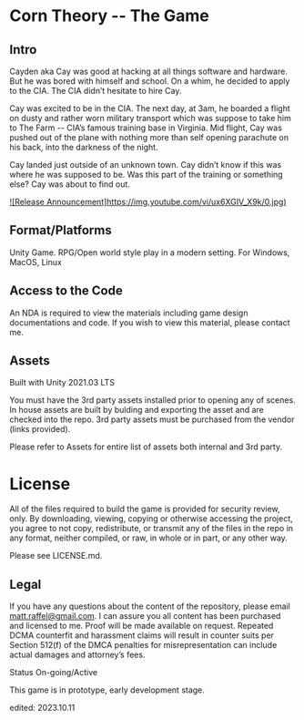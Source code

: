 # Corn Theory -- The Game

## Intro
Cayden aka Cay was good at hacking at all things software and hardware. But he was bored with himself and school. On a whim, he decided to apply to the CIA. The CIA didn’t hesitate to hire Cay.

Cay was excited to be in the CIA. The next day, at 3am, he boarded a flight on dusty and rather worn military transport which was suppose to take him to The Farm -- CIA’s famous training base in Virginia. Mid flight, Cay was pushed out of the plane with nothing more than self opening parachute on his back, into the darkness of the night.

Cay landed just outside of an unknown town. Cay didn’t know if this was where he was supposed to be. Was this part of the training or something else? Cay was about to find out.

[![Release Announcement]https://img.youtube.com/vi/ux6XGIV_X9k/0.jpg)](https://youtu.be/ux6XGIV_X9k)

## Format/Platforms
Unity Game. RPG/Open world style play in a modern setting. For Windows, MacOS, Linux

## Access to the Code
An NDA is required to view the materials including game design documentations and code. If you wish to view this material, please contact me.

## Assets
Built with Unity 2021.03 LTS

You must have the 3rd party assets installed prior to opening any of scenes. In house assets are built by bulding and exporting the asset and are checked into the repo. 3rd party assets must be purchased from the vendor (links provided).

Please refer to Assets for entire list of assets both internal and 3rd party.

# License
All of the files required to build the game is provided for security review, only. By downloading, viewing, copying or otherwise accessing the project, you agree to not copy, redistribute, or transmit any of the files in the repo in any format, neither compiled, or raw, in whole or in part, or any other way.

Please see LICENSE.md.

## Legal
If you have any questions about the content of the repository, please email matt.raffel@gmail.com. I can assure you all content has been purchased and licensed to me. Proof will be made available on request. Repeated DCMA counterfit and harassment claims will result in counter suits per Section 512(f) of the DMCA penalties for misrepresentation can include actual damages and attorney’s fees.

Status
On-going/Active

This game is in prototype, early development stage.

edited: 2023.10.11
